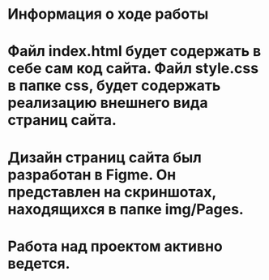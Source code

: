 # Информация о ходе работы

# Файл index.html будет содержать в себе сам код сайта. Файл style.css в папке css, будет содержать реализацию внешнего вида страниц сайта.

# Дизайн страниц сайта был разработан в Figme. Он представлен на скриншотах, находящихся в папке img/Pages.  
 
# Работа над проектом активно ведется.
